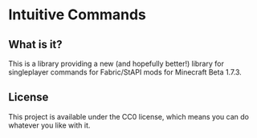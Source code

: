 # Intuitive Commands

## What is it?

This is a library providing a new (and hopefully better!) library for singleplayer commands for Fabric/StAPI mods for Minecraft Beta 1.7.3.

## License

This project is available under the CC0 license, which means you can do whatever you like with it.
